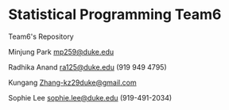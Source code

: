 Statistical Programming Team6
=====



Team6's Repository

Minjung Park mp259@duke.edu

Radhika Anand ra125@duke.edu (919 949 4795)

Kungang Zhang-kz29duke@gmail.com

Sophie Lee sophie.lee@duke.edu   (919-491-2034)

